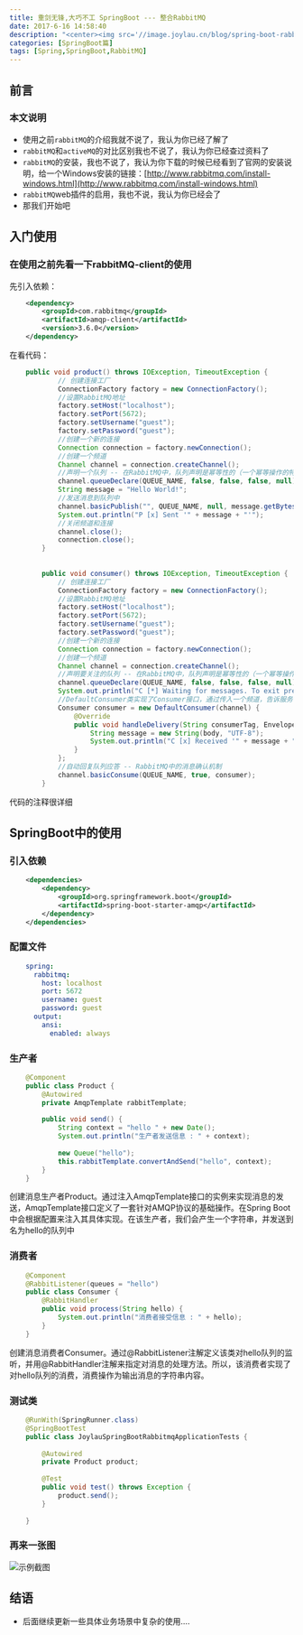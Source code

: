 ```yaml
---
title: 重剑无锋,大巧不工 SpringBoot --- 整合RabbitMQ
date: 2017-6-16 14:58:40
description: "<center><img src='//image.joylau.cn/blog/spring-boot-rabbitMQ.png' alt='spring-boot-rabbitMQ'></center>  <br>本文将整合SpringBoot和RabbitMQ一个DEMO，后面实现更多样的开发"
categories: [SpringBoot篇]
tags: [Spring,SpringBoot,RabbitMQ]
---
```


<!-- more -->

## 前言

### 本文说明

- 使用之前`rabbitMQ`的介绍我就不说了，我认为你已经了解了
- `rabbitMQ`和`activeMQ`的对比区别我也不说了，我认为你已经查过资料了
- `rabbitMQ`的安装，我也不说了，我认为你下载的时候已经看到了官网的安装说明，给一个Windows安装的链接：[http://www.rabbitmq.com/install-windows.html](http://www.rabbitmq.com/install-windows.html)
- `rabbitMQ`web插件的启用，我也不说，我认为你已经会了
- 那我们开始吧



## 入门使用

### 在使用之前先看一下rabbitMQ-client的使用

先引入依赖：
``` xml
    <dependency>
        <groupId>com.rabbitmq</groupId>
        <artifactId>amqp-client</artifactId>
        <version>3.6.0</version>
    </dependency>
```

在看代码：

``` java
    public void product() throws IOException, TimeoutException {
            // 创建连接工厂
            ConnectionFactory factory = new ConnectionFactory();
            //设置RabbitMQ地址
            factory.setHost("localhost");
            factory.setPort(5672);
            factory.setUsername("guest");
            factory.setPassword("guest");
            //创建一个新的连接
            Connection connection = factory.newConnection();
            //创建一个频道
            Channel channel = connection.createChannel();
            //声明一个队列 -- 在RabbitMQ中，队列声明是幂等性的（一个幂等操作的特点是其任意多次执行所产生的影响均与一次执行的影响相同），也就是说，如果不存在，就创建，如果存在，不会对已经存在的队列产生任何影响。
            channel.queueDeclare(QUEUE_NAME, false, false, false, null);
            String message = "Hello World!";
            //发送消息到队列中
            channel.basicPublish("", QUEUE_NAME, null, message.getBytes("UTF-8"));
            System.out.println("P [x] Sent '" + message + "'");
            //关闭频道和连接
            channel.close();
            connection.close();
        }
    
    
        public void consumer() throws IOException, TimeoutException {
            // 创建连接工厂
            ConnectionFactory factory = new ConnectionFactory();
            //设置RabbitMQ地址
            factory.setHost("localhost");
            factory.setPort(5672);
            factory.setUsername("guest");
            factory.setPassword("guest");
            //创建一个新的连接
            Connection connection = factory.newConnection();
            //创建一个频道
            Channel channel = connection.createChannel();
            //声明要关注的队列 -- 在RabbitMQ中，队列声明是幂等性的（一个幂等操作的特点是其任意多次执行所产生的影响均与一次执行的影响相同），也就是说，如果不存在，就创建，如果存在，不会对已经存在的队列产生任何影响。
            channel.queueDeclare(QUEUE_NAME, false, false, false, null);
            System.out.println("C [*] Waiting for messages. To exit press CTRL+C");
            //DefaultConsumer类实现了Consumer接口，通过传入一个频道，告诉服务器我们需要那个频道的消息，如果频道中有消息，就会执行回调函数handleDelivery
            Consumer consumer = new DefaultConsumer(channel) {
                @Override
                public void handleDelivery(String consumerTag, Envelope envelope, AMQP.BasicProperties properties, byte[] body) throws IOException {
                    String message = new String(body, "UTF-8");
                    System.out.println("C [x] Received '" + message + "'");
                }
            };
            //自动回复队列应答 -- RabbitMQ中的消息确认机制
            channel.basicConsume(QUEUE_NAME, true, consumer);
        }
```


代码的注释很详细


## SpringBoot中的使用

### 引入依赖

``` xml
    <dependencies>
        <dependency>
            <groupId>org.springframework.boot</groupId>
            <artifactId>spring-boot-starter-amqp</artifactId>
        </dependency>
    </dependencies>
```

### 配置文件

``` yml
    spring:
      rabbitmq:
        host: localhost
        port: 5672
        username: guest
        password: guest
      output:
        ansi:
          enabled: always
```

### 生产者
``` java
    @Component
    public class Product {
        @Autowired
        private AmqpTemplate rabbitTemplate;
    
        public void send() {
            String context = "hello " + new Date();
            System.out.println("生产者发送信息 : " + context);
    
            new Queue("hello");
            this.rabbitTemplate.convertAndSend("hello", context);
        }
    }
```

创建消息生产者Product。通过注入AmqpTemplate接口的实例来实现消息的发送，AmqpTemplate接口定义了一套针对AMQP协议的基础操作。在Spring Boot中会根据配置来注入其具体实现。在该生产者，我们会产生一个字符串，并发送到名为hello的队列中

### 消费者
``` java
    @Component
    @RabbitListener(queues = "hello")
    public class Consumer {
        @RabbitHandler
        public void process(String hello) {
            System.out.println("消费者接受信息 : " + hello);
        }
    }
```

创建消息消费者Consumer。通过@RabbitListener注解定义该类对hello队列的监听，并用@RabbitHandler注解来指定对消息的处理方法。所以，该消费者实现了对hello队列的消费，消费操作为输出消息的字符串内容。


### 测试类
``` java
    @RunWith(SpringRunner.class)
    @SpringBootTest
    public class JoylauSpringBootRabbitmqApplicationTests {
    
    	@Autowired
    	private Product product;
    
    	@Test
    	public void test() throws Exception {
    		product.send();
    	}
    
    }
```

### 再来一张图
![示例截图](//image.joylau.cn/blog/spring-boot-rabbitmq-test.png)


## 结语

- 后面继续更新一些具体业务场景中复杂的使用....